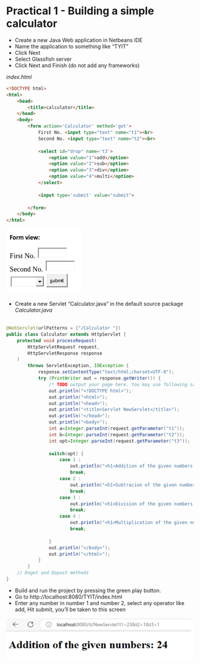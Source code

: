 # Practical 1 - Building a simple calculator


- Create a new Java Web application in Netbeans IDE
- Name the application to something like “TYIT”
- Click Next
- Select Glassfish server
- Click Next and Finish (do not add any frameworks)

*index.html*
```html
<!DOCTYPE html>
<html>
    <head>
        <title>calculator</title>
    </head>
    <body>
        <form action='Calculator' method='get'>
            First No. <input type="text" name="t1"><br>
            Second No. <input type="text" name="t2"><br>
            
            <select id="drop" name='t3'>
                <option value="1">add</option>
                <option value="2">sub</option>
                <option value="3">div</option>
                <option value="4">multi</option>
            </select>
            
            <input type='submit' value="submit">
            
        </form>
    </body>
</html>
```

![](p1.1.jpg)

- Create a new Servlet “Calculator.java” in the default source package
*Calculator.java*

```java

@WebServlet(urlPatterns = {"/Calculator "})
public class Calculator extends HttpServlet {
    protected void processRequest(
        HttpServletRequest request,
        HttpServletResponse response
    )
        throws ServletException, IOException {
            response.setContentType("text/html;charset=UTF-8");
            try (PrintWriter out = response.getWriter()) {
                /* TODO output your page here. You may use following sample code. */
                out.println("<!DOCTYPE html>");
                out.println("<html>");
                out.println("<head>");
                out.println("<title>Servlet NewServlet</title>");            
                out.println("</head>");
                out.println("<body>");
                int a=Integer.parseInt(request.getParameter("t1"));
                int b=Integer.parseInt(request.getParameter("t2"));
                int opt=Integer.parseInt(request.getParameter("t3"));

                switch(opt) {
                    case 1 :
                        out.println("<h1>Addition of the given numbers: "+(a+b)+"</h1>");
                        break;
                    case 2 :
                        out.println("<h1>Subtracion of the given numbers: "+(a-b)+"</h1>");
                        break;
                    case 3 :
                        out.println("<h1>Division of the given numbers: "+(a/b)+"</h1>");
                        break;
                    case 4 :
                        out.println("<h1>Multiplication of the given numbers: "+(a*b)+"</h1>");
                        break;    

                }
                out.println("</body>");
                out.println("</html>");
            }
        }
    // Doget and Dopost methods
}
```

- Build and run the project by pressing the green play button.
- Go to http://localhost:8080/TYIT/index.html
- Enter any number in number 1 and number 2, select any operator like add, Hit submit, you’ll be taken to this screen

![](p1.2.jpg)
